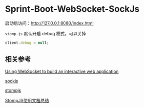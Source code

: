 # Sprint-Boot-WebSocket-SockJs

启动后访问：http://127.0.0.1:8080/index.html

`stomp.js` 默认开启 debug 模式，可以关掉

```js
client.debug = null;
```

## 相关参考

[Using WebSocket to build an interactive web application](https://spring.io/guides/gs/messaging-stomp-websocket/)

[sockjs](https://github.com/sockjs/sockjs-client)

[stompjs](https://github.com/stomp-js/stompjs)

[StompJS使用文档总结](https://www.cnblogs.com/goloving/p/10746378.html)